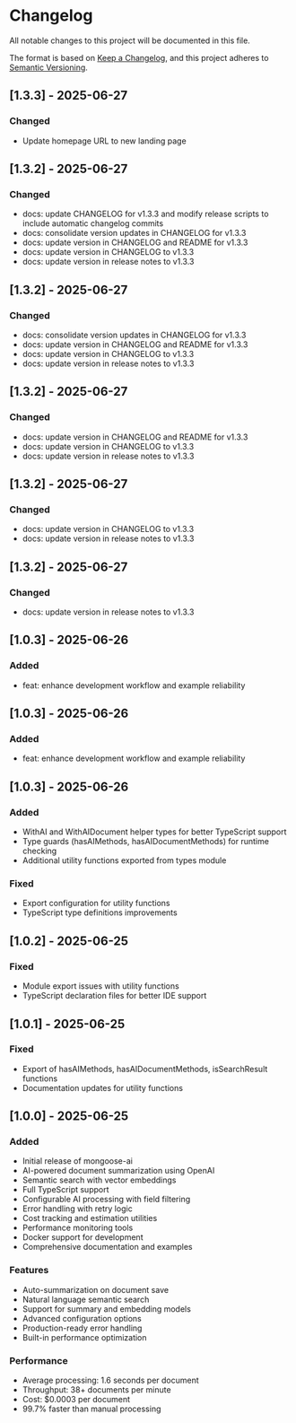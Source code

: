# Changelog

All notable changes to this project will be documented in this file.

The format is based on [Keep a Changelog](https://keepachangelog.com/en/1.0.0/),
and this project adheres to [Semantic Versioning](https://semver.org/spec/v2.0.0.html).

## [1.3.3] - 2025-06-27

### Changed
- Update homepage URL to new landing page

## [1.3.2] - 2025-06-27

### Changed
- docs: update CHANGELOG for v1.3.3 and modify release scripts to include automatic changelog commits
- docs: consolidate version updates in CHANGELOG for v1.3.3
- docs: update version in CHANGELOG and README for v1.3.3
- docs: update version in CHANGELOG to v1.3.3
- docs: update version in release notes to v1.3.3

## [1.3.2] - 2025-06-27

### Changed
- docs: consolidate version updates in CHANGELOG for v1.3.3
- docs: update version in CHANGELOG and README for v1.3.3
- docs: update version in CHANGELOG to v1.3.3
- docs: update version in release notes to v1.3.3

## [1.3.2] - 2025-06-27

### Changed
- docs: update version in CHANGELOG and README for v1.3.3
- docs: update version in CHANGELOG to v1.3.3
- docs: update version in release notes to v1.3.3

## [1.3.2] - 2025-06-27

### Changed
- docs: update version in CHANGELOG to v1.3.3
- docs: update version in release notes to v1.3.3

## [1.3.2] - 2025-06-27

### Changed
- docs: update version in release notes to v1.3.3

## [1.0.3] - 2025-06-26

### Added
- feat: enhance development workflow and example reliability

## [1.0.3] - 2025-06-26

### Added
- feat: enhance development workflow and example reliability

## [1.0.3] - 2025-06-26

### Added
- WithAI and WithAIDocument helper types for better TypeScript support
- Type guards (hasAIMethods, hasAIDocumentMethods) for runtime checking
- Additional utility functions exported from types module

### Fixed
- Export configuration for utility functions
- TypeScript type definitions improvements

## [1.0.2] - 2025-06-25

### Fixed
- Module export issues with utility functions
- TypeScript declaration files for better IDE support

## [1.0.1] - 2025-06-25

### Fixed
- Export of hasAIMethods, hasAIDocumentMethods, isSearchResult functions
- Documentation updates for utility functions

## [1.0.0] - 2025-06-25

### Added
- Initial release of mongoose-ai
- AI-powered document summarization using OpenAI
- Semantic search with vector embeddings
- Full TypeScript support
- Configurable AI processing with field filtering
- Error handling with retry logic
- Cost tracking and estimation utilities
- Performance monitoring tools
- Docker support for development
- Comprehensive documentation and examples

### Features
- Auto-summarization on document save
- Natural language semantic search
- Support for summary and embedding models
- Advanced configuration options
- Production-ready error handling
- Built-in performance optimization

### Performance
- Average processing: 1.6 seconds per document
- Throughput: 38+ documents per minute
- Cost: $0.0003 per document
- 99.7% faster than manual processing